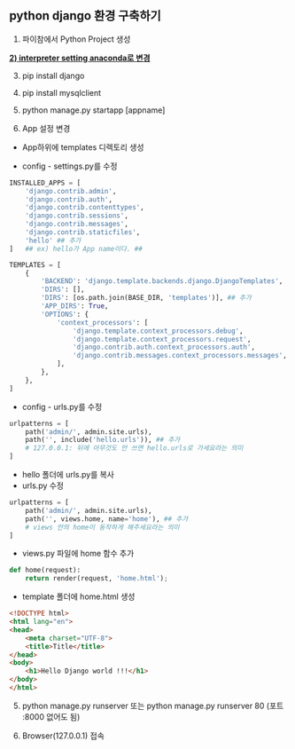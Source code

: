 ## python django 환경 구축하기



1) 파이참에서 Python Project 생성



<u>**2) interpreter setting anaconda로 변경**</u>



3) pip install django



4) pip install mysqlclient



5) python manage.py startapp [appname]



6) App 설정 변경

* App하위에 templates 디렉토리 생성

* config - settings.py를 수정

```python
INSTALLED_APPS = [
    'django.contrib.admin',
    'django.contrib.auth',
    'django.contrib.contenttypes',
    'django.contrib.sessions',
    'django.contrib.messages',
    'django.contrib.staticfiles',
    'hello' ## 추가
]	## ex) hello가 App name이다. ##

TEMPLATES = [
    {
        'BACKEND': 'django.template.backends.django.DjangoTemplates',
        'DIRS': [],
        'DIRS': [os.path.join(BASE_DIR, 'templates')], ## 추가
        'APP_DIRS': True,
        'OPTIONS': {
            'context_processors': [
                'django.template.context_processors.debug',
                'django.template.context_processors.request',
                'django.contrib.auth.context_processors.auth',
                'django.contrib.messages.context_processors.messages',
            ],
        },
    },
]


```



* config - urls.py를 수정

```python
urlpatterns = [
    path('admin/', admin.site.urls),
    path('', include('hello.urls')), ## 추가
    # 127.0.0.1: 뒤에 아무것도 안 쓰면 hello.urls로 가세요라는 의미
]
```



  - hello 폴더에 urls.py를 복사
  - urls.py 수정

```python
urlpatterns = [
    path('admin/', admin.site.urls),
    path('', views.home, name='home'), ## 추가
    # views 안의 home이 동작하게 해주세요라는 의미
]
```



  - views.py 파일에 home 함수 추가

```python
def home(request):
    return render(request, 'home.html');
```



  - template 폴더에 home.html 생성

```html
<!DOCTYPE html>
<html lang="en">
<head>
    <meta charset="UTF-8">
    <title>Title</title>
</head>
<body>
    <h1>Hello Django world !!!</h1>
</body>
</html>
```



5) python manage.py runserver 또는 python manage.py runserver 80 (포트 :8000 없어도 됨)

6) Browser(127.0.0.1) 접속



